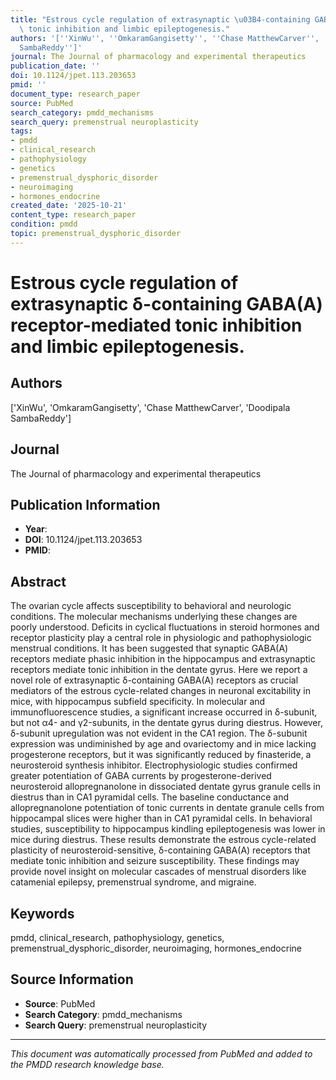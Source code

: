 ```yaml
---
title: "Estrous cycle regulation of extrasynaptic \u03B4-containing GABA(A) receptor-mediated\
  \ tonic inhibition and limbic epileptogenesis."
authors: '[''XinWu'', ''OmkaramGangisetty'', ''Chase MatthewCarver'', ''Doodipala
  SambaReddy'']'
journal: The Journal of pharmacology and experimental therapeutics
publication_date: ''
doi: 10.1124/jpet.113.203653
pmid: ''
document_type: research_paper
source: PubMed
search_category: pmdd_mechanisms
search_query: premenstrual neuroplasticity
tags:
- pmdd
- clinical_research
- pathophysiology
- genetics
- premenstrual_dysphoric_disorder
- neuroimaging
- hormones_endocrine
created_date: '2025-10-21'
content_type: research_paper
condition: pmdd
topic: premenstrual_dysphoric_disorder
---
```


# Estrous cycle regulation of extrasynaptic δ-containing GABA(A) receptor-mediated tonic inhibition and limbic epileptogenesis.

## Authors
['XinWu', 'OmkaramGangisetty', 'Chase MatthewCarver', 'Doodipala SambaReddy']

## Journal
The Journal of pharmacology and experimental therapeutics

## Publication Information
- **Year**: 
- **DOI**: 10.1124/jpet.113.203653
- **PMID**: 

## Abstract
The ovarian cycle affects susceptibility to behavioral and neurologic conditions. The molecular mechanisms underlying these changes are poorly understood. Deficits in cyclical fluctuations in steroid hormones and receptor plasticity play a central role in physiologic and pathophysiologic menstrual conditions. It has been suggested that synaptic GABA(A) receptors mediate phasic inhibition in the hippocampus and extrasynaptic receptors mediate tonic inhibition in the dentate gyrus. Here we report a novel role of extrasynaptic δ-containing GABA(A) receptors as crucial mediators of the estrous cycle-related changes in neuronal excitability in mice, with hippocampus subfield specificity. In molecular and immunofluorescence studies, a significant increase occurred in δ-subunit, but not α4- and γ2-subunits, in the dentate gyrus during diestrus. However, δ-subunit upregulation was not evident in the CA1 region. The δ-subunit expression was undiminished by age and ovariectomy and in mice lacking progesterone receptors, but it was significantly reduced by finasteride, a neurosteroid synthesis inhibitor. Electrophysiologic studies confirmed greater potentiation of GABA currents by progesterone-derived neurosteroid allopregnanolone in dissociated dentate gyrus granule cells in diestrus than in CA1 pyramidal cells. The baseline conductance and allopregnanolone potentiation of tonic currents in dentate granule cells from hippocampal slices were higher than in CA1 pyramidal cells. In behavioral studies, susceptibility to hippocampus kindling epileptogenesis was lower in mice during diestrus. These results demonstrate the estrous cycle-related plasticity of neurosteroid-sensitive, δ-containing GABA(A) receptors that mediate tonic inhibition and seizure susceptibility. These findings may provide novel insight on molecular cascades of menstrual disorders like catamenial epilepsy, premenstrual syndrome, and migraine.

## Keywords
pmdd, clinical_research, pathophysiology, genetics, premenstrual_dysphoric_disorder, neuroimaging, hormones_endocrine

## Source Information
- **Source**: PubMed
- **Search Category**: pmdd_mechanisms
- **Search Query**: premenstrual neuroplasticity

---
*This document was automatically processed from PubMed and added to the PMDD research knowledge base.*
